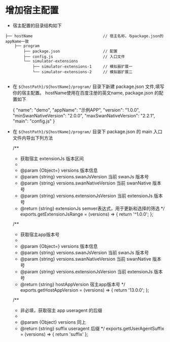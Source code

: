 # 增加宿主配置

- 宿主配置的目录结构如下

```
├── hostName                               // 宿主名称，与package.json的appName一致
    ├── program 
        ├── package.json                   // 配置
        ├── config.js                      // 入口文件
        └── simulator-extensions 
            ├── simulator-extensions-1     // 模拟器扩展一
            └── simulator-extensions-2     // 模拟器扩展二  
    
```


- 在 `${hostPath}/${hostName}/program/` 目录下新建 package.json 文件,填写你的宿主配置。
hostName使用在百度注册的英文name, package.json 的配置如下


    {
      "name": "demo",
      "appName": "示例APP",
      "version": "1.0.0",
      "minSwanNativeVersion": "2.0.0",
      "maxSwanNativeVersion": "2.2.1",
      "main": "config.js"
    }




- 在 `${hostPath}/${hostName}/program/` 目录下 package.json 的 main 入口文件内导出下列方法
    
    
    /**
     * 获取宿主 extensionJs 版本区间
     *
     * @param {Object=} versions 版本信息
     * @param {string} versions.swanJsVersion 当前 swanJs 版本号
     * @param {string} versions.swanNativeVersion 当前 swanNative 版本号
     * @param {string} versions.extensionJsVersion 当前 extensionJs 版本号
     * @return {string} extensionJs semver表达式，用于更新和选择的筛选
     */
    exports.getExtensionJsRange = (versions) => {
        return '^1.0.0';
    };
    
    
    /**
     * 获取宿主app版本号
     *
     * @param {Object=} versions 版本信息
     * @param {string} versions.swanJsVersion 当前 swanJs 版本号
     * @param {string} versions.swanNativeVersion 当前 swanNative 版本号
     * @param {string} versions.extensionJsVersion 当前 extensionJs 版本号
     * @return {string} hostAppVersion 宿主app版本号
     */
    exports.getHostAppVersion = (versions) => {
        return '13.0.0';
    };
    
    /**
     * 非必填，获取宿主 app useragent 的后缀
     *
     * @param {Object} versions 同上
     * @return {string} suffix useragent 后缀
     */
    exports.getUserAgentSuffix = (versions) => {
        return 'suffix'
    };
    
    




